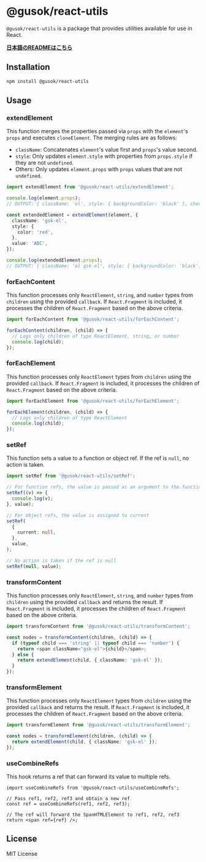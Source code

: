 # @gusok/react-utils

`@gusok/react-utils` is a package that provides utilities available for use in React.

**[日本語のREADMEはこちら](./README.ja.md)**

## Installation

```sh
npm install @gusok/react-utils
```

## Usage

### extendElement

This function merges the properties passed via `props` with the `element`'s `props` and executes `cloneElement`. The merging rules are as follows:

- `className`: Concatenates `element`'s value first and `props`'s value second.
- `style`: Only updates `element.style` with properties from `props.style` if they are not `undefined`.
- Others: Only updates `element.props` with `props` values that are not `undefined`.

```typescript
import extendElement from '@gusok/react-utils/extendElement';

console.log(element.props);
// OUTPUT: { className: 'el', style: { backgroundColor: 'black' }, checked: true }

const extendedElement = extendElement(element, {
  className: 'gsk-el',
  style: {
    color: 'red',
  },
  value: 'ABC',
});

console.log(extendedElement.props);
// OUTPUT: { className: 'el gsk-el', style: { backgroundColor: 'black', color: 'red' }, checked: true, value: 'ABC' }
```

### forEachContent

This function processes only `ReactElement`, `string`, and `number` types from `children` using the provided `callback`. If `React.Fragment` is included, it processes the children of `React.Fragment` based on the above criteria.

```typescript
import forEachContent from '@gusok/react-utils/forEachContent';

forEachContent(children, (child) => {
  // Logs only children of type ReactElement, string, or number
  console.log(child);
});
```

### forEachElement

This function processes only `ReactElement` types from `children` using the provided `callback`. If `React.Fragment` is included, it processes the children of `React.Fragment` based on the above criteria.

```typescript
import forEachElement from '@gusok/react-utils/forEachElement';

forEachElement(children, (child) => {
  // Logs only children of type ReactElement
  console.log(child);
});
```

### setRef

This function sets a value to a function or object ref. If the ref is `null`, no action is taken.

```typescript
import setRef from '@gusok/react-utils/setRef';

// For function refs, the value is passed as an argument to the function
setRef((v) => {
  console.log(v);
}, value);

// For object refs, the value is assigned to current
setRef(
  {
    current: null,
  },
  value,
);

// No action is taken if the ref is null
setRef(null, value);
```

### transformContent

This function processes only `ReactElement`, `string`, and `number` types from `children` using the provided `callback` and returns the result. If `React.Fragment` is included, it processes the children of `React.Fragment` based on the above criteria.

```typescript
import transformContent from '@gusok/react-utils/transformContent';

const nodes = transformContent(children, (child) => {
  if (typeof child === 'string' || typeof child === 'number') {
    return <span className="gsk-el">{child}</span>;
  } else {
    return extendElement(child, { className: 'gsk-el' });
  }
});
```

### transformElement

This function processes only `ReactElement` types from `children` using the provided `callback` and returns the result. If `React.Fragment` is included, it processes the children of `React.Fragment` based on the above criteria.

```typescript
import transformElement from '@gusok/react-utils/transformElement';

const nodes = transformElement(children, (child) => {
  return extendElement(child, { className: 'gsk-el' });
});
```

### useCombineRefs

This hook returns a ref that can forward its value to multiple refs.

```tsx
import useCombineRefs from '@gusok/react-utils/useCombineRefs';

// Pass ref1, ref2, ref3 and obtain a new ref
const ref = useCombineRefs(ref1, ref2, ref3);

// The ref will forward the SpanHTMLElement to ref1, ref2, ref3
return <span ref={ref} />;
```

## License

MIT License
